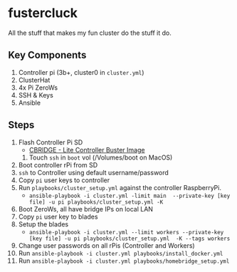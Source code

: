 # fustercluck
All the stuff that makes my fun cluster do the stuff it do.


## Key Components

1. Controller pi (3b+, cluster0 in `cluster.yml`)
2. ClusterHat
3. 4x Pi ZeroWs
5. SSH & Keys
6. Ansible

## Steps

1. Flash Controller Pi SD 
    * [CBRIDGE - Lite Controller Buster Image](http://dist.8086.net/clusterctrl/buster/2020-02-13/ClusterCTRL-2020-02-13-lite-1-CBRIDGE.zip)
	1. Touch `ssh` in `boot` vol (/Volumes/boot on MacOS)
2. Boot controller rPi from SD
3. `ssh` to Controller using default username/password
4. Copy `pi` user keys to controller
5. Run `playbooks/cluster_setup.yml` against the controller RaspberryPi. 
	* `ansible-playbook -i cluster.yml -limit main  --private-key [key file] -u pi playbooks/cluster_setup.yml -K`
6. Boot ZeroWs, all have bridge IPs on local LAN 
4. Copy `pi` user key to blades
5. Setup the blades
	* `ansible-playbook -i cluster.yml --limit workers --private-key [key file] -u pi playbooks/cluster_setup.yml  -K --tags workers`
6. Change user passwords on all rPis (Controller and Workers)
7. Run `ansible-playbook -i cluster.yml playbooks/install_docker.yml`
8. Run `ansible-playbook -i cluster.yml playbooks/homebridge_setup.yml`
